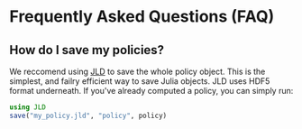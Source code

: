 # Frequently Asked Questions (FAQ)

## How do I save my policies?

We reccomend using [JLD](https://github.com/JuliaIO/JLD.jl) to save the whole policy object. This is the simplest, and
failry efficient way to save Julia objects. JLD uses HDF5 format underneath. If you've already computed a policy, you
can simply run:

```julia
using JLD
save("my_policy.jld", "policy", policy) 
```
